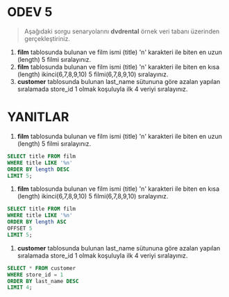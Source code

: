 # ODEV 5

> Aşağıdaki sorgu senaryolarını **dvdrental** örnek veri tabanı üzerinden gerçekleştiriniz.
> 
1. **film** tablosunda bulunan ve film ismi (title) 'n' karakteri ile biten en uzun (length) 5 filmi sıralayınız.
2. **film** tablosunda bulunan ve film ismi (title) 'n' karakteri ile biten en kısa (length) ikinci(6,7,8,9,10) 5 filmi(6,7,8,9,10) sıralayınız.
3. **customer** tablosunda bulunan last_name sütununa göre azalan yapılan sıralamada store_id 1 olmak koşuluyla ilk 4 veriyi sıralayınız.

# YANITLAR

1. **film** tablosunda bulunan ve film ismi (title) 'n' karakteri ile biten en uzun (length) 5 filmi sıralayınız.

```sql
SELECT title FROM film
WHERE title LIKE '%n'
ORDER BY length DESC
LIMIT 5;
```

1. **film** tablosunda bulunan ve film ismi (title) 'n' karakteri ile biten en kısa (length) ikinci(6,7,8,9,10) 5 filmi(6,7,8,9,10) sıralayınız.

```sql
SELECT title FROM film
WHERE title LIKE '%n'
ORDER BY length ASC
OFFSET 5
LIMIT 5;
```

1. **customer** tablosunda bulunan last_name sütununa göre azalan yapılan sıralamada store_id 1 olmak koşuluyla ilk 4 veriyi sıralayınız.

```sql
SELECT * FROM customer
WHERE store_id = 1
ORDER BY last_name DESC
LIMIT 4;
```